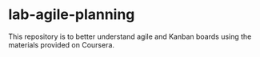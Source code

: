 # lab-agile-planning
This repository is to better understand agile and Kanban boards using the materials provided on Coursera. 
